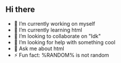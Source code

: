 ## Hi there 

- 🔭 I’m currently working on myself
- 🌱 I’m currently learning html
- 👯 I’m looking to collaborate on "Idk"
- 🤔 I’m looking for help with something cool
- 💬 Ask me about html
- ⚡ Fun fact: %RANDOM% is not random

